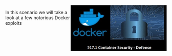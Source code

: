 
<img align="right" src="./assets/docker_defense_pic_v1.jpg" width="300">

In this scenario we will take a look at a few notorious Docker exploits


